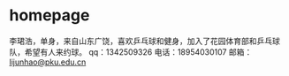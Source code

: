 # homepage
李珺浩，单身，来自山东广饶，喜欢乒乓球和健身，加入了花园体育部和乒乓球队，希望有人来约球。
qq：1342509326
电话：18954030107
邮箱：lijunhao@pku.edu.cn
